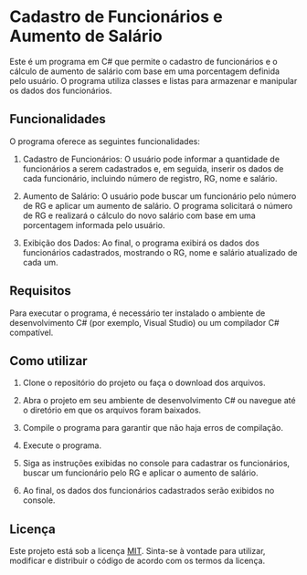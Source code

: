 # Cadastro de Funcionários e Aumento de Salário

Este é um programa em C# que permite o cadastro de funcionários e o cálculo de aumento de salário com base em uma porcentagem definida pelo usuário. O programa utiliza classes e listas para armazenar e manipular os dados dos funcionários.

## Funcionalidades

O programa oferece as seguintes funcionalidades:

1. Cadastro de Funcionários: O usuário pode informar a quantidade de funcionários a serem cadastrados e, em seguida, inserir os dados de cada funcionário, incluindo número de registro, RG, nome e salário.

2. Aumento de Salário: O usuário pode buscar um funcionário pelo número de RG e aplicar um aumento de salário. O programa solicitará o número de RG e realizará o cálculo do novo salário com base em uma porcentagem informada pelo usuário.

3. Exibição dos Dados: Ao final, o programa exibirá os dados dos funcionários cadastrados, mostrando o RG, nome e salário atualizado de cada um.

## Requisitos

Para executar o programa, é necessário ter instalado o ambiente de desenvolvimento C# (por exemplo, Visual Studio) ou um compilador C# compatível.

## Como utilizar

1. Clone o repositório do projeto ou faça o download dos arquivos.

2. Abra o projeto em seu ambiente de desenvolvimento C# ou navegue até o diretório em que os arquivos foram baixados.

3. Compile o programa para garantir que não haja erros de compilação.

4. Execute o programa.

5. Siga as instruções exibidas no console para cadastrar os funcionários, buscar um funcionário pelo RG e aplicar o aumento de salário.

6. Ao final, os dados dos funcionários cadastrados serão exibidos no console.

## Licença

Este projeto está sob a licença [MIT](https://opensource.org/licenses/MIT). Sinta-se à vontade para utilizar, modificar e distribuir o código de acordo com os termos da licença.

